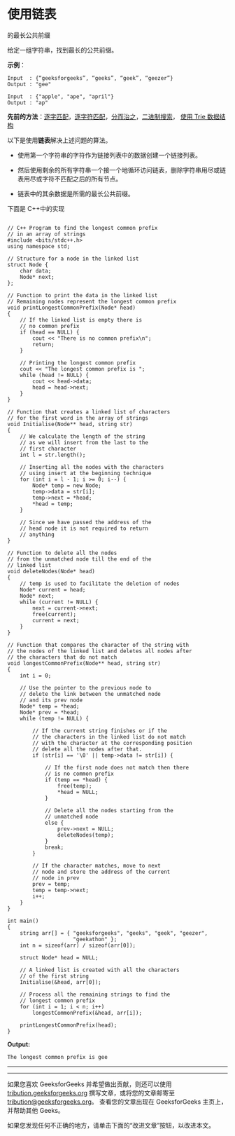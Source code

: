 # 使用链表

的最长公共前缀

给定一组字符串，找到最长的公共前缀。

**示例**：

```
Input  : {“geeksforgeeks”, “geeks”, “geek”, “geezer”}
Output : "gee"

Input  : {"apple", "ape", "april"}
Output : "ap"

```

**先前的方法**：[逐字匹配](https://www.geeksforgeeks.org/longest-common-prefix-set-1-word-by-word-matching/)，[逐字符匹配](https://www.geeksforgeeks.org/longest-common-prefix-set-2-character-by-character-matching/)，[分而治之](https://www.geeksforgeeks.org/longest-common-prefix-set-3-divide-and-conquer/)，[二进制搜索](https://www.geeksforgeeks.org/longest-common-prefix-set-4-binary-search/)， [使用 Trie 数据结构](https://www.geeksforgeeks.org/longest-common-prefix-set-5-using-trie/)

以下是使用**链表**解决上述问题的算法。

*   使用第一个字符串的字符作为链接列表中的数据创建一个链接列表。

*   然后使用剩余的所有字符串一个接一个地循环访问链表，删除字符串用尽或链表用尽或字符不匹配之后的所有节点。

*   链表中的其余数据是所需的最长公共前缀。

下面是 C++中的实现

```

// C++ Program to find the longest common prefix 
// in an array of strings 
#include <bits/stdc++.h> 
using namespace std; 

// Structure for a node in the linked list 
struct Node { 
    char data; 
    Node* next; 
}; 

// Function to print the data in the linked list 
// Remaining nodes represent the longest common prefix 
void printLongestCommonPrefix(Node* head) 
{ 
    // If the linked list is empty there is  
    // no common prefix 
    if (head == NULL) { 
        cout << "There is no common prefix\n"; 
        return; 
    } 

    // Printing the longest common prefix 
    cout << "The longest common prefix is "; 
    while (head != NULL) { 
        cout << head->data; 
        head = head->next; 
    } 
} 

// Function that creates a linked list of characters 
// for the first word in the array of strings 
void Initialise(Node** head, string str) 
{ 
    // We calculate the length of the string 
    // as we will insert from the last to the  
    // first character 
    int l = str.length(); 

    // Inserting all the nodes with the characters 
    // using insert at the beginning technique 
    for (int i = l - 1; i >= 0; i--) { 
        Node* temp = new Node; 
        temp->data = str[i]; 
        temp->next = *head; 
        *head = temp; 
    } 

    // Since we have passed the address of the  
    // head node it is not required to return  
    // anything 
} 

// Function to delete all the nodes 
// from the unmatched node till the end of the  
// linked list 
void deleteNodes(Node* head) 
{ 
    // temp is used to facilitate the deletion of nodes 
    Node* current = head; 
    Node* next; 
    while (current != NULL) { 
        next = current->next; 
        free(current); 
        current = next; 
    } 
} 

// Function that compares the character of the string with 
// the nodes of the linked list and deletes all nodes after 
// the characters that do not match 
void longestCommonPrefix(Node** head, string str) 
{ 
    int i = 0; 

    // Use the pointer to the previous node to 
    // delete the link between the unmatched node  
    // and its prev node 
    Node* temp = *head; 
    Node* prev = *head; 
    while (temp != NULL) { 

        // If the current string finishes or if the 
        // the characters in the linked list do not match 
        // with the character at the corresponding position 
        // delete all the nodes after that. 
        if (str[i] == '\0' || temp->data != str[i]) { 

            // If the first node does not match then there 
            // is no common prefix 
            if (temp == *head) { 
                free(temp); 
                *head = NULL; 
            } 

            // Delete all the nodes starting from the 
            // unmatched node 
            else { 
                prev->next = NULL; 
                deleteNodes(temp); 
            } 
            break; 
        } 

        // If the character matches, move to next  
        // node and store the address of the current  
        // node in prev 
        prev = temp; 
        temp = temp->next; 
        i++; 
    } 
} 

int main() 
{ 
    string arr[] = { "geeksforgeeks", "geeks", "geek", "geezer", 
                     "geekathon" }; 
    int n = sizeof(arr) / sizeof(arr[0]); 

    struct Node* head = NULL; 

    // A linked list is created with all the characters 
    // of the first string 
    Initialise(&head, arr[0]); 

    // Process all the remaining strings to find the  
    // longest common prefix 
    for (int i = 1; i < n; i++) 
        longestCommonPrefix(&head, arr[i]); 

    printLongestCommonPrefix(head); 
} 

```

**Output:**

```
The longest common prefix is gee

```



* * *

* * *

如果您喜欢 GeeksforGeeks 并希望做出贡献，则还可以使用 [tribution.geeksforgeeks.org](https://contribute.geeksforgeeks.org/) 撰写文章，或将您的文章邮寄至 tribution@geeksforgeeks.org。 查看您的文章出现在 GeeksforGeeks 主页上，并帮助其他 Geeks。

如果您发现任何不正确的地方，请单击下面的“改进文章”按钮，以改进本文。